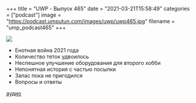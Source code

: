 +++
title = "UWP - Выпуск 465"
date = "2021-03-21T15:58:49"
categories = ["podcast"]
image = "https://podcast.umputun.com/images/uwp/uwp465.jpg"
filename = "ump_podcast465"
+++

![](https://podcast.umputun.com/images/uwp/uwp465.jpg)

- Енотная война 2021 года
- Количество теток удвоилось
- Неспешное улучшение оборудования для второго хобби
- Непонятная история с частью посылки
- Запас пока не пригодился
- Вопросы и ответы

[аудио](https://podcast.umputun.com/media/ump_podcast465.mp3)
<audio src="https://podcast.umputun.com/media/ump_podcast465.mp3" preload="none"></audio>

